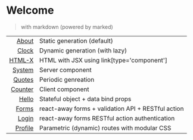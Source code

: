 # Welcome
> with markdown (powered by marked)

|                         |                                                  |
| ----------------------: | ------------------------------------------------ |
|         [About](/about) | Static generation (default)                      |
|         [Clock](/clock) | Dynamic generation (with lazy)                   |
|        [HTML-X](/htmlx) | HTML with JSX using link[type='component']       |
|       [System](/system) | Server component                                 |
|       [Quotes](/quotes) | Periodic genreation                              |
|     [Counter](/counter) | Client component                                 |
|         [Hello](/hello) | Stateful object + data bind props                |
|         [Forms](/forms) | react-away forms + validation API + RESTful action |
|         [Login](/login) | react-away forms RESTful action authentication     |
| [Profile](/profile/123) | Parametric (dynamic) routes with modular CSS     |